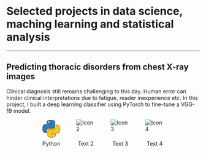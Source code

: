 # Selected projects in data science, maching learning and statistical analysis
---

## Predicting thoracic disorders from chest X-ray images
Clinical diagnosis still remains challenging to this day. Human error can hinder clinical interpretations due to fatigue, reader inexperience etc. In this project, I built a deep learning classifier using PyTorch to fine-tune a VGG-19 model.

<style>
.icon-row {
  display: flex;
  align-items: center;
  justify-content: center;
}

.icon {
  display: flex;
  flex-direction: column;
  align-items: center;
  margin: 0 20px;
}

.icon img {
  width: 50px; /* Adjust the size as needed */
  height: 50px;
}

.icon span {
  margin-top: 5px;
  text-align: center;
}
</style>

<div class="icon-row">
  <div class="icon">
    <img src="/assets/img/python.png" alt="Icon 1">
    <span>Python</span>
  </div>
  <div class="icon">
    <img src="icon2.png" alt="Icon 2">
    <span>Text 2</span>
  </div>
  <div class="icon">
    <img src="icon3.png" alt="Icon 3">
    <span>Text 3</span>
  </div>
  <div class="icon">
    <img src="icon4.png" alt="Icon 4">
    <span>Text 4</span>
  </div>
</div>



